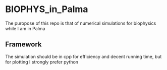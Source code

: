 # BIOPHYS_in_Palma

The puropose of this repo is that of numerical simulations for biophysics while I am in Palma

## Framework

The simulation should be in cpp for efficiency and decent running time, but for plotting I strongly prefer python